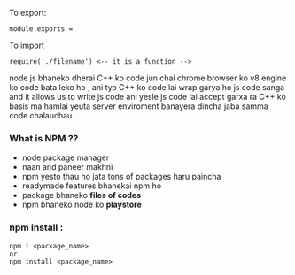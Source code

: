 To export:
```node
module.exports = 
```

To import
```node
require('./filename') <-- it is a function -->
```

node js bhaneko dherai C++ ko code jun chai chrome browser ko v8 engine ko code bata leko ho , ani tyo C++ ko code lai wrap garya ho js code sanga and it allows us to write js code ani yesle js code lai accept garxa ra C++ ko basis ma hamlai yeuta server enviroment banayera dincha jaba samma code chalauchau.


### **What is NPM ??**
- node package manager
- naan and paneer makhni
- npm yesto thau ho jata tons of packages haru paincha
- readymade features bhanekai npm ho
- package bhaneko **files of codes**
- npm bhaneko node ko **playstore**


### npm install :
```npm
npm i <package_name> 
or 
npm install <package_name>
```


